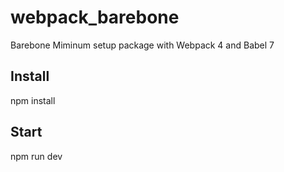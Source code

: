 # webpack_barebone
Barebone Miminum setup package with Webpack 4 and Babel 7

## Install
npm install

## Start
npm run dev

